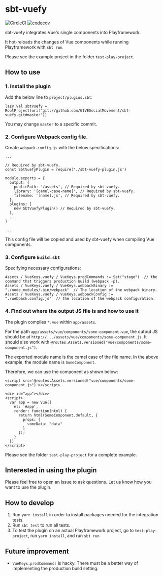 sbt-vuefy
==========

[![CircleCI](https://circleci.com/gh/GIVESocialMovement/sbt-vuefy/tree/master.svg?style=shield)](https://circleci.com/gh/GIVESocialMovement/sbt-vuefy/tree/master)
[![codecov](https://codecov.io/gh/GIVESocialMovement/sbt-vuefy/branch/master/graph/badge.svg)](https://codecov.io/gh/GIVESocialMovement/sbt-vuefy)

sbt-vuefy integrates Vue's single components into Playframework.

It hot-reloads the changes of Vue components while running Playframework with `sbt run`.

Please see the example project in the folder `test-play-project`.


How to use
-----------

### 1. Install the plugin

Add the below line to `project/plugins.sbt`:

```
lazy val sbtVuefy = RootProject(uri("git://github.com/GIVESocialMovement/sbt-vuefy.git#master"))
```

You may change `master` to a specific commit.


### 2. Configure Webpack config file.

Create `webpack.config.js` with the below specifications:

```
...

// Required by sbt-vuefy.
const SbtVuefyPlugin = require('./sbt-vuefy-plugin.js')

module.exports = {
  output: {
    publicPath: '/assets', // Required by sbt-vuefy.
    library: '[camel-case-name]', // Required by sbt-vuefy.
    filename: '[name].js', // Required by sbt-vuefy.
  },
  plugins: [
    new SbtVuefyPlugin() // Required by sbt-vuefy.
  ],
  ...
}

...
```

This config file will be copied and used by sbt-vuefy when compiling Vue components.


### 3. Configure `build.sbt`

Specifying necessary configurations:

```
Assets / VueKeys.vuefy / VueKeys.prodCommands := Set("stage")  // the command that triggers production build (webpack -p).
Assets / VueKeys.vuefy / VueKeys.webpackBinary := "./node_modules/.bin/webpack"  // The location of the webpack binary.
Assets / VueKeys.vuefy / VueKeys.webpackConfig := "./webpack.config.js"  // the location of the webpack configuration.
```

### 4. Find out where the output JS file is and how to use it

The plugin compiles `*.vue` within `app/assets`.

For the path `app/assets/vue/components/some-component.vue`, the output JS should be at `http://.../assets/vue/components/some-component.js`.
It should also work with `@routes.Assets.versioned("vue/components/some-component.js")`.

The exported module name is the camel case of the file name. In the above example, the module name is `SomeComponent`.

Therefore, we can use the component as shown below:

```
<script src='@routes.Assets.versioned("vue/components/some-component.js")'></script>

<div id="app"></div>
<script>
  var app = new Vue({
    el: '#app',
    render: function(html) {
      return html(SomeComponent.default, {
        props: {
          someData: "data"
        }
      });
    }
  })
</script>
```

Please see the folder `test-play-project` for a complete example.


Interested in using the plugin
--------------------------------

Please feel free to open an issue to ask questions. Let us know how you want to use the plugin.


How to develop
---------------

1. Run `yarn install` in order to install packages needed for the integration tests.
2. Run `sbt test` to run all tests.
3. To test the plugin on an actual Playframework project, go to `test-play-project`, run `yarn install`, and run `sbt run`


Future improvement
--------------------

* `VueKeys.prodCommands` is hacky. There must be a better way of implementing the production build setting.